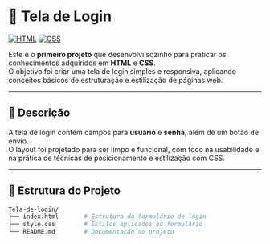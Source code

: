 # 🔐 Tela de Login

[![HTML](https://img.shields.io/badge/HTML5-E34F26?logo=html5&logoColor=fff)]()
[![CSS](https://img.shields.io/badge/CSS3-1572B6?logo=css3&logoColor=fff)]()

Este é o **primeiro projeto** que desenvolvi sozinho para praticar os conhecimentos adquiridos em **HTML** e **CSS**.  
O objetivo foi criar uma tela de login simples e responsiva, aplicando conceitos básicos de estruturação e estilização de páginas web.

---

## 📄 Descrição

A tela de login contém campos para **usuário** e **senha**, além de um botão de envio.  
O layout foi projetado para ser limpo e funcional, com foco na usabilidade e na prática de técnicas de posicionamento e estilização com CSS.

---

## 📁 Estrutura do Projeto

```bash
Tela-de-login/
├── index.html       # Estrutura do formulário de login
├── style.css        # Estilos aplicados ao formulário
└── README.md        # Documentação do projeto
